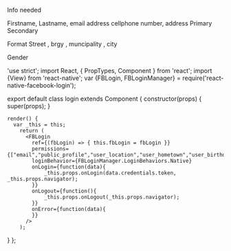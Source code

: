Info needed

Firstname,
Lastname,
email address
cellphone number,
address
	Primary
	Secondary

Format
	Street , brgy , muncipality , city

Gender


'use strict';
import React, { PropTypes, Component } from 'react';
import {View} from 'react-native';
var {FBLogin, FBLoginManager} = require('react-native-facebook-login');

export default class login extends Component {
    constructor(props) {
        super(props);
    }

    render() {
      var _this = this;
        return (
          <FBLogin 
            ref={(fbLogin) => { this.fbLogin = fbLogin }}
            permissions={["email","public_profile","user_location","user_hometown","user_birthday","user_about_me","user_friends","user_likes","pages_show_list","user_education_history","user_work_history"]}
            loginBehavior={FBLoginManager.LoginBehaviors.Native}
            onLogin={function(data){          
                _this.props.onLogin(data.credentials.token, _this.props.navigator);
            }}
            onLogout={function(){
                _this.props.onLogout(_this.props.navigator);
            }}
            onError={function(data){                  
            }}
          />
        );
  }
};